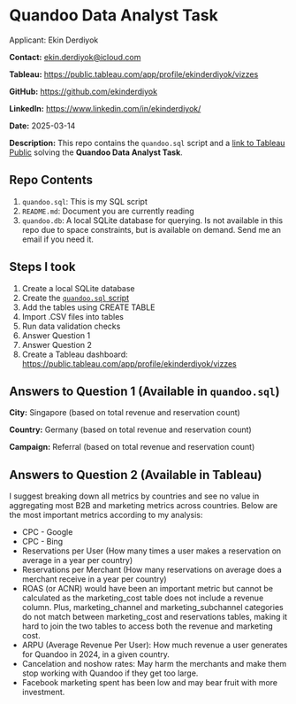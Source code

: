 # Quandoo Data Analyst Task
Applicant: Ekin Derdiyok

**Contact:** ekin.derdiyok@icloud.com

**Tableau:** https://public.tableau.com/app/profile/ekinderdiyok/vizzes

**GitHub:** https://github.com/ekinderdiyok

**LinkedIn:** https://www.linkedin.com/in/ekinderdiyok/

**Date:** 2025-03-14

**Description:** This repo contains the `quandoo.sql` script and a [link to Tableau Public](https://public.tableau.com/app/profile/ekinderdiyok/vizzes) solving the **Quandoo Data Analyst Task**.

## Repo Contents
1. `quandoo.sql`: This is my SQL script
2. `README.md`: Document you are currently reading
3. `quandoo.db`: A local SQLite database for querying. Is not available in this repo due to space constraints, but is available on demand. Send me an email if you need it.

## Steps I took
1. Create a local SQLite database
2. Create the [`quandoo.sql` script](https://github.com/ekinderdiyok/quandoo/blob/main/quandoo.sql)
3. Add the tables using CREATE TABLE
4. Import .CSV files into tables
5. Run data validation checks
6. Answer Question 1
7. Answer Question 2
8. Create a Tableau dashboard: https://public.tableau.com/app/profile/ekinderdiyok/vizzes

## Answers to Question 1 (Available in `quandoo.sql`)
**City:** Singapore (based on total revenue and reservation count)

**Country:** Germany (based on total revenue and reservation count)

**Campaign:** Referral (based on total revenue and reservation count)

## Answers to Question 2 (Available in Tableau)
I suggest breaking down all metrics by countries and see no value in aggregating most B2B and marketing metrics across countries. Below are the most important metrics according to my analysis: 
* CPC - Google
* CPC - Bing
* Reservations per User (How many times a user makes a reservation on average in a year per country)
* Reservations per Merchant (How many reservations on average does a merchant receive in a year per country)
* ROAS (or ACNR) would have been an important metric but cannot be calculated as the marketing_cost table does not include a revenue column. Plus, marketing_channel and marketing_subchannel categories do not match between marketing_cost and reservations tables, making it hard to join the two tables to access both the revenue and marketing cost.
* ARPU (Average Revenue Per User): How much revenue a user generates for Quandoo in 2024, in a given country.
* Cancelation and noshow rates: May harm the merchants and make them stop working with Quandoo if they get too large.
* Facebook marketing spent has been low and may bear fruit with more investment.
